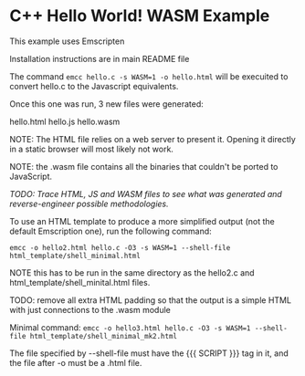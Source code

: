# C++ Hello World! WASM Example

This example uses Emscripten

Installation instructions are in main README file

The command `emcc hello.c -s WASM=1 -o hello.html`  will be execuited to convert hello.c to the Javascript equivalents.

Once this one was run, 3 new files were generated:

hello.html
hello.js
hello.wasm

NOTE: The HTML file relies on a web server to present it. Opening it directly in a static browser will most likely not work.

NOTE: the .wasm file contains all the binaries that couldn't be ported to JavaScript.

*TODO: Trace HTML, JS and WASM files to see what was generated and reverse-engineer possible methodologies.*

To use an HTML template to produce a more simplified output (not the default Emscription one), run the following command:

`emcc -o hello2.html hello.c -O3 -s WASM=1 --shell-file html_template/shell_minimal.html`

NOTE this has to be run in the same directory as the hello2.c and html_template/shell_minital.html files.

TODO: remove all extra HTML padding so that the output is a simple HTML with just connections to the .wasm module

Minimal command: `emcc -o hello3.html hello.c -O3 -s WASM=1 --shell-file html_template/shell_minimal_mk2.html`

The file specified by --shell-file must have the {{{ SCRIPT }}} tag in it, and the file after -o must be a .html file.
